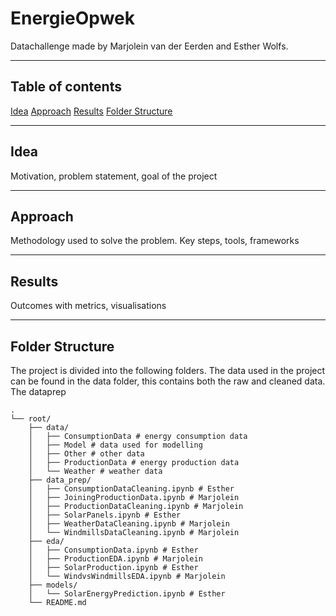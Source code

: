 # EnergieOpwek
Datachallenge made by Marjolein van der Eerden and Esther Wolfs.

---

## Table of contents
[Idea](#idea)
[Approach](#approach)
[Results](#results)
[Folder Structure](#folder-structure)

---
## Idea
Motivation, problem statement, goal of the project

---
## Approach
Methodology used to solve the problem. Key steps, tools, frameworks

---

## Results
Outcomes with metrics, visualisations

---

## Folder Structure
The project is divided into the following folders. The data used in the project can be found in the data folder, this contains both the raw and cleaned data. The dataprep 
```
.
└── root/
    ├── data/
    │   ├── ConsumptionData # energy consumption data
    │   ├── Model # data used for modelling
    │   ├── Other # other data
    │   ├── ProductionData # energy production data
    │   └── Weather # weather data
    ├── data_prep/
    │   ├── ConsumptionDataCleaning.ipynb # Esther
    │   ├── JoiningProductionData.ipynb # Marjolein
    │   ├── ProductionDataCleaning.ipynb # Marjolein
    │   ├── SolarPanels.ipynb # Esther
    │   ├── WeatherDataCleaning.ipynb # Marjolein
    │   └── WindmillsDataCleaning.ipynb # Marjolein
    ├── eda/
    │   ├── ConsumptionData.ipynb # Esther
    │   ├── ProductionEDA.ipynb # Marjolein
    │   ├── SolarProduction.ipynb # Esther
    │   └── WindvsWindmillsEDA.ipynb # Marjolein
    ├── models/
    │   └── SolarEnergyPrediction.ipynb # Esther
    └── README.md
```